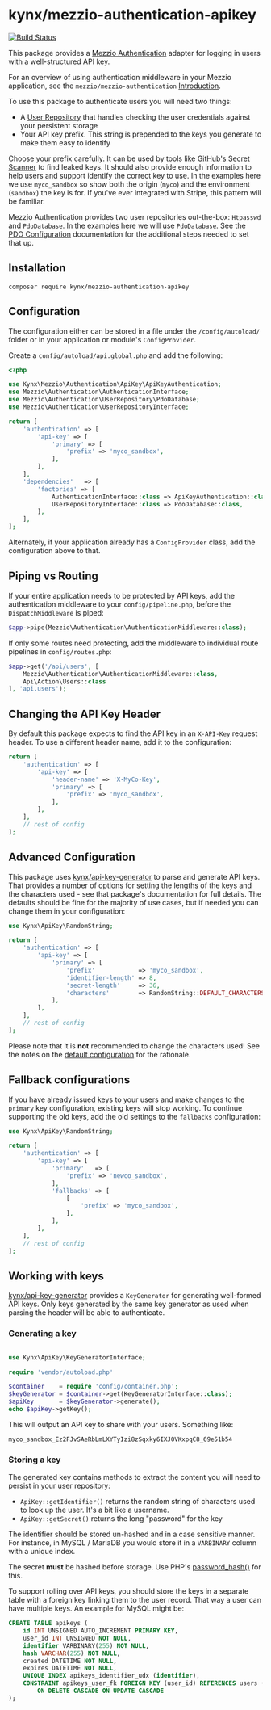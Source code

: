 # kynx/mezzio-authentication-apikey

[![Build Status](https://github.com/kynx/mezzio-authentication-apikey/workflows/Continuous%20Integration/badge.svg)](https://github.com/kynx/mezzio-authentication-apikey/actions?query=workflow%3A"Continuous+Integration")

This package provides a [Mezzio Authentication] adapter for logging in users with a well-structured API key.

For an overview of using authentication middleware in your Mezzio application, see the `mezzio/mezzio-authentication`
[Introduction].

To use this package to authenticate users you will need two things:

* A [User Repository] that handles checking the user credentials against your persistent storage
* Your API key prefix. This string is prepended to the keys you generate to make them easy to identify

Choose your prefix carefully. It can be used by tools like [GitHub's Secret Scanner] to find leaked keys. It should also
provide enough information to help users and support identify the correct key to use. In the examples here we use
`myco_sandbox` so show both the origin (`myco`) and the environment (`sandbox`) the key is for. If you've ever
integrated with Stripe, this pattern will be familiar.

Mezzio Authentication provides two user repositories out-the-box: `Htpasswd` and `PdoDatabase`. In the examples here we
will use `PdoDatabase`. See the [PDO Configuration] documentation for the additional steps needed to set that up.

## Installation

```commandline
composer require kynx/mezzio-authentication-apikey
```

## Configuration

The configuration either can be stored in a file under the `/config/autoload/` folder or in your application or module's `ConfigProvider`.

Create a `config/autoload/api.global.php` and add the following:

```php
<?php

use Kynx\Mezzio\Authentication\ApiKey\ApiKeyAuthentication;
use Mezzio\Authentication\AuthenticationInterface;
use Mezzio\Authentication\UserRepository\PdoDatabase;
use Mezzio\Authentication\UserRepositoryInterface;

return [
    'authentication' => [
        'api-key' => [
            'primary' => [
                'prefix' => 'myco_sandbox',
            ],
        ],
    ],
    'dependencies'   => [
        'factories' => [
            AuthenticationInterface::class => ApiKeyAuthentication::class,
            UserRepositoryInterface::class => PdoDatabase::class,
        ],
    ],
];
```

Alternately, if your application already has a `ConfigProvider` class, add the configuration above to that.

## Piping vs Routing

If your entire application needs to be protected by API keys, add the authentication middleware to your
`config/pipeline.php`, before the `DispatchMiddleware` is piped:

```php
$app->pipe(Mezzio\Authentication\AuthenticationMiddleware::class);
```

If only some routes need protecting, add the middleware to individual route pipelines in `config/routes.php`:

```php
$app->get('/api/users', [
    Mezzio\Authentication\AuthenticationMiddleware::class,
    Api\Action\Users::class
], 'api.users');
```

## Changing the API Key Header

By default this package expects to find the API key in an `X-API-Key` request header. To use a different header name,
add it to the configuration:

```php
return [
    'authentication' => [
        'api-key' => [
            'header-name' => 'X-MyCo-Key',
            'primary' => [
                'prefix' => 'myco_sandbox',
            ],
        ],
    ],
    // rest of config
];
```

## Advanced Configuration

This package uses [kynx/api-key-generator] to parse and generate API keys. That provides a number of options for setting
the lengths of the keys and the characters used - see that package's documentation for full details. The defaults should
be fine for the majority of use cases, but if needed you can change them in your configuration:

```php
use Kynx\ApiKey\RandomString;

return [
    'authentication' => [
        'api-key' => [
            'primary' => [
                'prefix'            => 'myco_sandbox',
                'identifier-length' => 8,
                'secret-length'     => 36,
                'characters'        => RandomString::DEFAULT_CHARACTERS,
            ],
        ],
    ],
    // rest of config
];
```

Please note that it is **not** recommended to change the characters used! See the notes on the [default configuration]
for the rationale.

## Fallback configurations

If you have already issued keys to your users and make changes to the `primary` key configuration, existing keys will
stop working. To continue supporting the old keys, add the old settings to the `fallbacks` configuration:

```php
use Kynx\ApiKey\RandomString;

return [
    'authentication' => [
        'api-key' => [
            'primary'   => [
                'prefix' => 'newco_sandbox',
            ],
            'fallbacks' => [
                [
                    'prefix' => 'myco_sandbox',
                ],
            ],
        ],
    ],
    // rest of config
];
```

## Working with keys

[kynx/api-key-generator] provides a `KeyGenerator` for generating well-formed API keys. Only keys generated by the same
key generator as used when parsing the header will be able to authenticate.

### Generating a key

```php

use Kynx\ApiKey\KeyGeneratorInterface;

require 'vendor/autoload.php'

$container    = require 'config/container.php';
$keyGenerator = $container->get(KeyGeneratorInterface::class);
$apiKey       = $keyGenerator->generate(); 
echo $apiKey->getKey();
```

This will output an API key to share with your users. Something like:

```text
myco_sandbox_Ez2FJvSAeRbLmLXYTyIzi8zSqxky6IXJ0VKxpqC8_69e51b54
```

### Storing a key

The generated key contains methods to extract the content you will need to persist in your user repository:

* `ApiKey::getIdentifier()` returns the random string of characters used to look up the user. It's a bit like a
  username.
* `ApiKey::getSecret()` returns the long "password" for the key

The identifier should be stored un-hashed and in a case sensitive manner. For instance, in MySQL / MariaDB you would
store it in a `VARBINARY` column with a unique index.

The secret **must** be hashed before storage. Use PHP's [password_hash()] for this.

To support rolling over API keys, you should store the keys in a separate table with a foreign key linking them to the
user record. That way a user can have multiple keys. An example for MySQL might be:

```sql
CREATE TABLE apikeys (
    id INT UNSIGNED AUTO_INCREMENT PRIMARY KEY,
    user_id INT UNSIGNED NOT NULL,
    identifier VARBINARY(255) NOT NULL,
    hash VARCHAR(255) NOT NULL,
    created DATETIME NOT NULL,
    expires DATETIME NOT NULL,
    UNIQUE INDEX apikeys_identifier_udx (identifier),
    CONSTRAINT apikeys_user_fk FOREIGN KEY (user_id) REFERENCES users (id)
        ON DELETE CASCADE ON UPDATE CASCADE 
);
```

[Mezzio Authentication]: https://docs.mezzio.dev/mezzio-authentication/
[Introduction]: https://docs.mezzio.dev/mezzio-authentication/v1/intro/
[User Repository]: https://docs.mezzio.dev/mezzio-authentication/v1/user-repository/
[GitHub's Secret Scanner]: https://docs.github.com/en/code-security/secret-scanning/about-secret-scanning
[PDO Configuration]: https://docs.mezzio.dev/mezzio-authentication/v1/user-repository/#pdo-configuration
[kynx/api-key-generator]: https://github.com/kynx/api-key-generator
[default configuration]: https://github.com/kynx/api-key-generator#defaults
[password_hash()]: https://www.php.net/password_hash
